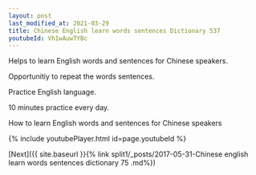 ```yaml
---
layout: post
last_modified_at: 2021-03-29
title: Chinese English learn words sentences Dictionary 537 
youtubeId: Vh1wAuwTYBc
---
```

 
 
Helps to learn English words and sentences for Chinese speakers.

Opportunitiy to repeat the words sentences. 

Practice English language. 
 
10 minutes practice every day. 
 
How to learn English words and sentences for Chinese speakers 
 
{% include youtubePlayer.html id=page.youtubeId %}
 
 
[Next]({{ site.baseurl }}{% link  split1/_posts/2017-05-31-Chinese english learn words sentences dictionary 75 .md%})
 
